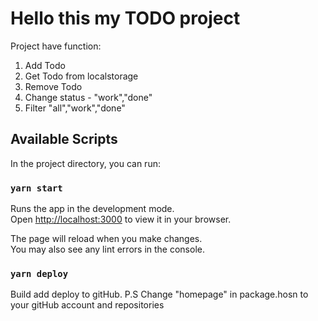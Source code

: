 # Hello this my TODO project

Project have function:

1. Add Todo
2. Get Todo from localstorage
3. Remove Todo
4. Change status - "work","done"
5. Filter "all","work","done"

## Available Scripts

In the project directory, you can run:

### `yarn start`

Runs the app in the development mode.\
Open [http://localhost:3000](http://localhost:3000) to view it in your browser.

The page will reload when you make changes.\
You may also see any lint errors in the console.

### `yarn deploy`

Build add deploy to gitHub. P.S Change "homepage" in package.hosn to your gitHub account and repositories
